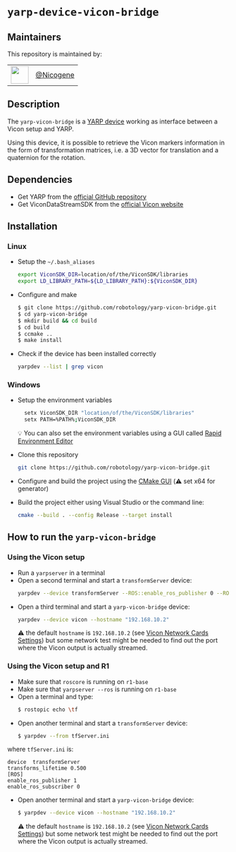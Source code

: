 # `yarp-device-vicon-bridge`

## Maintainers
This repository is maintained by:

| | |
|:---:|:---:|
| [<img src="https://github.com/Nicogene.png" width="40">](https://github.com/niNicogenecogene) | [@Nicogene](https://github.com/Nicogene) |

## Description
The `yarp-vicon-bridge` is a [YARP device](https://www.yarp.it/note_devices.html) working as interface between a Vicon setup and YARP. 

Using this device, it is possible to retrieve the Vicon markers information in the form of transformation matrices, i.e. a 3D vector for translation and a quaternion for the rotation. 

## Dependencies

- Get YARP from the [official GitHub repository](https://github.com/robotology/yarp.git)
- Get ViconDataStreamSDK from the [official Vicon website](https://www.vicon.com/products/software/datastream-sdk)

## Installation 

### Linux
- Setup the `~/.bash_aliases`
  ```bash
  export ViconSDK_DIR=location/of/the/ViconSDK/libraries
  export LD_LIBRARY_PATH=${LD_LIBRARY_PATH}:${ViconSDK_DIR}
  ```
- Configure and make
  ```bash
  $ git clone https://github.com/robotology/yarp-vicon-bridge.git
  $ cd yarp-vicon-bridge
  $ mkdir build && cd build
  $ cd build 
  $ ccmake ..
  $ make install
  ```
- Check if the device has been installed correctly
  ```bash
  yarpdev --list | grep vicon
  ```

### Windows
- Setup the environment variables
  ```bash
    setx ViconSDK_DIR "location/of/the/ViconSDK/libraries"
    setx PATH=%PATH%;ViconSDK_DIR
  ```
  :bulb: You can also set the environment variables using a GUI called [Rapid Environment Editor](https://www.rapidee.com/en/about)
  
- Clone this repository
  ```bash
  git clone https://github.com/robotology/yarp-vicon-bridge.git
  ```
- Configure and build the project using the [CMake GUI](https://cmake.org/runningcmake/) (:warning: set x64 for generator)
- Build the project either using Visual Studio or the command line:
  ```bash
  cmake --build . --config Release --target install
  ```
  
## How to run the `yarp-vicon-bridge`

### Using the Vicon setup

- Run a `yarpserver` in a terminal
- Open a second terminal and start a `transformServer` device:
  ```bash
  yarpdev --device transformServer --ROS::enable_ros_publisher 0 --ROS::enable_ros_subscriber 0
  ```
- Open a third terminal and start a `yarp-vicon-bridge` device:
  ```bash
  yarpdev --device vicon --hostname "192.168.10.2"
  ```
  :warning: the default `hostname` is `192.168.10.2` (see [Vicon Network Cards Settings](https://docs.vicon.com/display/Connect/Configuring+network+card+settings#Configuringnetworkcardsettings-IPAddresses)) but some network test might be needed to find out the port where the Vicon output is actually streamed.

### Using the Vicon setup and R1
- Make sure that `roscore` is running on `r1-base`
- Make sure that `yarpserver --ros` is running on `r1-base`
- Open a terminal and type: 
  ```bash
  $ rostopic echo \tf
  ```
- Open another terminal and start a `transformServer` device:
  ```bash
  $ yarpdev --from tfServer.ini
  ```
where `tfServer.ini` is:
  ```
  device  transformServer
  transforms_lifetime 0.500
  [ROS]
  enable_ros_publisher 1
  enable_ros_subscriber 0
  ```
- Open another terminal and start a `yarp-vicon-bridge` device:
  ```bash
  $ yarpdev --device vicon --hostname "192.168.10.2"
  ```
  :warning: the default `hostname` is `192.168.10.2` (see [Vicon Network Cards Settings](https://docs.vicon.com/display/Connect/Configuring+network+card+settings#Configuringnetworkcardsettings-IPAddresses)) but some network test might be needed to find out the port where the Vicon output is actually streamed.

